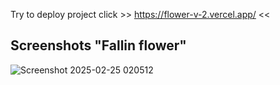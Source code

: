 Try to deploy project click >> https://flower-v-2.vercel.app/ <<

## **Screenshots "Fallin flower"**
![Screenshot 2025-02-25 020512](https://github.com/user-attachments/assets/64cfeb6d-0d16-45b9-a774-2ce0356640ec)
